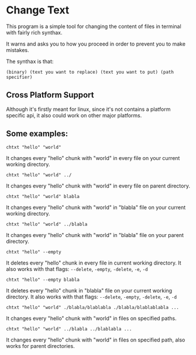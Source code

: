 # Change Text

This program is a simple tool for changing the content of files in terminal with fairly rich synthax.

It warns and asks you to how you proceed in order to prevent you to make mistakes.

The synthax is that:

`(binary) (text you want to replace) (text you want to put) (path specifier)`

## Cross Platform Support

Although it's firstly meant for linux, since it's not contains a platform specific api, it also could work on other major platforms.

## Some examples:

`chtxt "hello" "world"`

It changes every "hello" chunk with "world" in every file on your current working directory.

`chtxt "hello" "world" ../`

It changes every "hello" chunk with "world" in every file on parent directory.

`chtxt "hello" "world" blabla`

It changes every "hello" chunk with "world" in "blabla" file on your current working directory.

`chtxt "hello" "world" ../blabla`

It changes every "hello" chunk with "world" in "blabla" file on your parent directory.

`chtxt "hello" --empty`

It deletes every "hello" chunk in every file in current working directory. It also works with that flags: `--delete`, `-empty`, `-delete`, `-e`, `-d`

`chtxt "hello" --empty blabla`

It deletes every "hello" chunk in "blabla" file on your current working directory. It also works with that flags: `--delete`, `-empty`, `-delete`, `-e`, `-d`

`chtxt "hello" "world" ./blabla/blablabla ./blabla/blablablabla ...`

It changes every "hello" chunk with "world" in files on specified paths.

`chtxt "hello" "world" ../blabla ../blablabla ...`

It changes every "hello" chunk with "world" in files on specified path, also works for parent directories.

